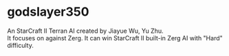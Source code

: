 # godslayer350
An StarCraft II Terran AI created by Jiayue Wu, Yu Zhu.<br />
It focuses on against Zerg. It can win StarCraft II built-in Zerg AI with "Hard" difficulty.
